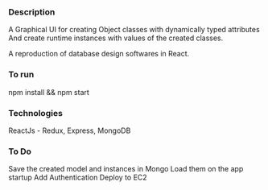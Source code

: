### Description
A Graphical UI for creating Object classes with dynamically typed attributes 
And create runtime instances with values of the created classes.

A reproduction of database design softwares in React.

### To run
npm install && npm start

### Technologies
 ReactJs - Redux, Express, MongoDB
 
### To Do
Save the created model and instances in Mongo
Load them on the app startup
Add Authentication
Deploy to EC2
